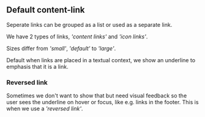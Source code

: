 ## Default content-link

Seperate links can be grouped as a list or used as a separate link.

We have 2 types of links, *'content links'* and *'icon links'*.

Sizes differ from *'small'*, *'default'* to *'large'*.

Default when links are placed in a textual context, we show an underline to emphasis that it is a link. 

### Reversed link
Sometimes we don't want to show that but need visual feedback so the user sees the underline on hover or focus, like e.g. links in the footer. This is when we use a *'reversed link'*.